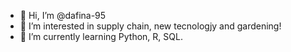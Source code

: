 - 👋 Hi, I’m @dafina-95
- 👀 I’m interested in supply chain, new tecnologjy and gardening!
- 🌱 I’m currently learning Python, R, SQL.


<!---
dafina-95/dafina-95 is a ✨ special ✨ repository because its `README.md` (this file) appears on your GitHub profile.
You can click the Preview link to take a look at your changes.
--->
